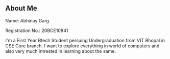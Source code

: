## About Me

Name: Abhinay Garg

Registration No.: 20BCE10841

I'm a First Year Btech Student persuing Undergraduation from VIT Bhopal in CSE Core branch. 
I want to explore everything in world of computers and also very much intrested in learning about the same.
